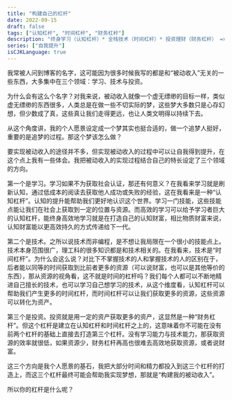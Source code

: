 ```yaml
---
title: "构建自己的杠杆"
date: 2022-09-15
draft: false
tags: ["认知杠杆", "时间杠杆", "财务杠杆"]
description: "终身学习（认知杠杆）* 全栈技术（时间杠杆）* 投资理财（财务杠杆） => 被动收入（人生杠杆）"
series: ["自我提升"]
isCJKLanguage: true
---
```


我常被人问到博客的名字，这可能因为很多时候我写的都是和<q>被动收入</q>无关的一些东西，大多集中在三个领域：学习、技术与投资。

为什么会有这么个名字？对我来说，被动收入就像一个虚无缥缈的目标一样，类似虚无缥缈的东西很多，人类总是在做一些不切实际的梦，这些梦大多数只是心存幻想，但少数成了真，这些真让我们走得更远，也让人类文明得以持续下去。

从这个角度讲，我的个人愿景设定成一个梦其实也挺合适的，做一个追梦人挺好，重要的是追梦的过程。那这个梦该怎么做？

要实现被动收入的途径并不多，但实现被动收入的过程中可以让自我得到提升，在这个点上我有一些体会。我把被动收入的实现过程结合自己的特长设定了三个领域的方向。

第一个是<span class="heti-em">学习</span>。学习如果不为获取社会认证，那还有何意义？在我看来学习就是刷新认知，通过低成本的阅读去获取他人成功或失败的经验，这在我看来是一种<q>认知杠杆</q>。认知的提升能帮助我们更好地认识这个世界。学习一门技能，这些技能点能让我们在社会上获取到一定的位置与资源。而高效的学习可以给予学习者巨大的认知杠杆，能终身高效地学习就是在打造自己的认知财富，相比物质财富来说，认知财富能以更高效持久的方式传递给下一代。

第二个是<span class="heti-em">技术</span>。之所以说技术而非编程，是不想让我局限在一个很小的技能点上。技术本身范围很广，理工科的很多知识都是和技术相关的。在我看来，技术是<q>时间杠杆</q>。为什么会这么说？对比下不掌握技术的人和掌握技术的人的区别在于，后者能以同等的时间获取到比前者更多的资源（可以说财富，也可以是其他等价的东西），那从资源的视角看，这不就是时间的杠杆吗？我们每个人都可以不断地精进自己擅长的技术，也可以学习自己想学习的技术，从这个维度看，认知杠杆可以帮助我们产生更多的时间杠杆，而时间杠杆可以让我们获取更多的资源，这些资源可以转化为资产。

第三个是<span class="heti-em">投资</span>。投资就是用一定的资产获取更多的资产，这显然是一种<q>财务杠杆</q>。但这个杠杆是建立在认知杠杆和时间杠杆之上的，这意味着你不可能在没有前两个杠杆的基础上直接去打造第三个杠杆。没有学习能力与技术能力，那获取资源的效率就很低，如果资源少，财务杠杆再高也很难去高效地获取资源，或者说财富。

这三个方向是我个人愿景的基石，我把大部分时间和精力都投入到这三个杠杆的打造上，而这三个杠杆最终可能会帮助我实现梦想，那就是<q>构建我的被动收入</q>。

所以你的杠杆是什么呢？
